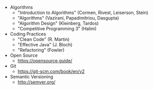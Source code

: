 * Algorithms
  * "Introduction to Algorithms" (Cormen, Rivest, Leiserson, Stein)
  * "Algorithms" (Vazirani, Papadimitriou, Dasgupta)
  * "Algorithm Design" (Kleinberg, Tardos)
  * "Competitive Programming 3" (Halim)
* Coding Practices
  * "Clean Code" (R. Martin)
  * "Effective Java" (J. Bloch)
  * "Refactoring" (Fowler)
* Open Source
  * https://opensource.guide/
* Git
  * https://git-scm.com/book/en/v2
* Semantic Versioning
  * http://semver.org/
